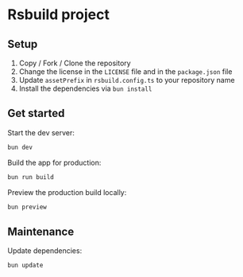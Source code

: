 # Rsbuild project

## Setup

1. Copy / Fork / Clone the repository
2. Change the license in the `LICENSE` file and in the `package.json` file
3. Update `assetPrefix` in `rsbuild.config.ts` to your repository name
4. Install the dependencies via `bun install`

## Get started

Start the dev server:

```bash
bun dev
```

Build the app for production:

```bash
bun run build
```

Preview the production build locally:

```bash
bun preview
```

## Maintenance

Update dependencies:

```bash
bun update
```
